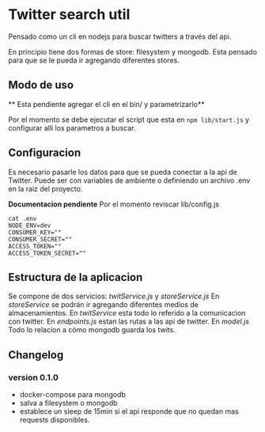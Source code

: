 # Twitter search util #

Pensado como un cli en nodejs para buscar twitters a través del api. 

En principio tiene dos formas de store: filesystem y mongodb.
Esta pensado para que se le pueda ir agregando diferentes stores. 

## Modo de uso ##

** Esta pendiente agregar el cli en el bin/ y parametrizarlo**

Por el momento se debe ejecutar el script que esta en ```npm lib/start.js```
y configurar alli los parametros a buscar.

## Configuracion ##

Es necesario pasarle los datos para que se pueda conectar a la api de Twitter.
Puede ser con variables de ambiente o definiendo un archivo .env en la raiz del proyecto.

**Documentacion pendiente**
Por el momento reviscar lib/config.js

```
cat .env
NODE_ENV=dev
CONSUMER_KEY=""
CONSUMER_SECRET=""
ACCESS_TOKEN=""
ACCESS_TOKEN_SECRET=""
```
## Estructura de la aplicacion ##

Se compone de dos servicios: *twitService.js* y *storeService.js*
En *storeService* se podrán ir agregando diferentes medios de almacenamientos. 
En *twitService* esta todo lo referido a la comunicacion con twitter. 
En *endpoints.js* estan las rutas a las api de twitter.
En *model.js* Todo lo relacion a cómo mongodb guarda los twits.

## Changelog ##

### version 0.1.0 ###
- docker-compose para mongodb
- salva a filesystem o mongodb
- establece un sleep de 15min si el api responde que no quedan mas requests disponibles.

